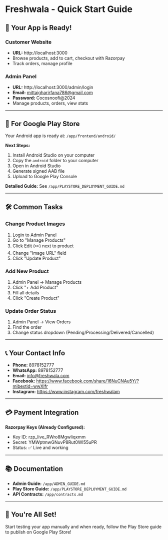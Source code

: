 # Freshwala - Quick Start Guide

## 🎯 Your App is Ready!

### **Customer Website**
- **URL:** http://localhost:3000
- Browse products, add to cart, checkout with Razorpay
- Track orders, manage profile

### **Admin Panel**
- **URL:** http://localhost:3000/admin/login
- **Email:** mittaigharirfana786@gmail.com
- **Password:** Cocosnoofi@2024
- Manage products, orders, view stats

---

## 📱 For Google Play Store

Your Android app is ready at: `/app/frontend/android/`

**Next Steps:**
1. Install Android Studio on your computer
2. Copy the `android` folder to your computer
3. Open in Android Studio
4. Generate signed AAB file
5. Upload to Google Play Console

**Detailed Guide:** See `/app/PLAYSTORE_DEPLOYMENT_GUIDE.md`

---

## 🛠️ Common Tasks

### **Change Product Images**
1. Login to Admin Panel
2. Go to "Manage Products"
3. Click Edit (✏️) next to product
4. Change "Image URL" field
5. Click "Update Product"

### **Add New Product**
1. Admin Panel → Manage Products
2. Click "+ Add Product"
3. Fill all details
4. Click "Create Product"

### **Update Order Status**
1. Admin Panel → View Orders
2. Find the order
3. Change status dropdown (Pending/Processing/Delivered/Cancelled)

---

## 📞 Your Contact Info

- **Phone:** 8978152777
- **WhatsApp:** 8978152777
- **Email:** info@freshwala.com
- **Facebook:** https://www.facebook.com/share/16NuCNAu5Y/?mibextid=wwXIfr
- **Instagram:** https://www.instagram.com/freshwalam

---

## 💳 Payment Integration

**Razorpay Keys (Already Configured):**
- Key ID: rzp_live_RWro8MgwIiqxmm
- Secret: YMWptmwGNuvP8Rut0WI55uPR
- Status: ✅ Live and working

---

## 📚 Documentation

- **Admin Guide:** `/app/ADMIN_GUIDE.md`
- **Play Store Guide:** `/app/PLAYSTORE_DEPLOYMENT_GUIDE.md`
- **API Contracts:** `/app/contracts.md`

---

## 🚀 You're All Set!

Start testing your app manually and when ready, follow the Play Store guide to publish on Google Play Store!
